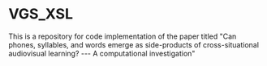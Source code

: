 # VGS_XSL
This is a repository for code implementation of the paper titled "Can phones, syllables, and words emerge as side-products of cross-situational audiovisual learning? --- A computational investigation"
